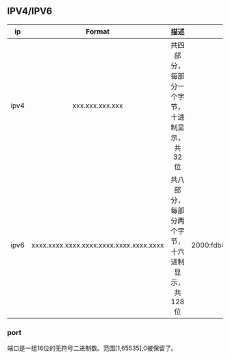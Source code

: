 ## IPV4/IPV6

| ip | Format | 描述 | 例子 |
|:---:|:---:|:---:|:---:|
| ipv4 | xxx.xxx.xxx.xxx | 共四部分，每部分一个字节，十进制显示，共32位 | 192.16.1.1 | 
| ipv6 | xxxx.xxxx.xxxx.xxxx.xxxx.xxxx.xxxx.xxxx | 共八部分，每部分两个字节，十六进制显示，共128位 | 2000:fdb8:0000:0000:0001:00ab:853c:39a1 |

### port
端口是一组16位的无符号二进制数。范围[1,65535],0被保留了。